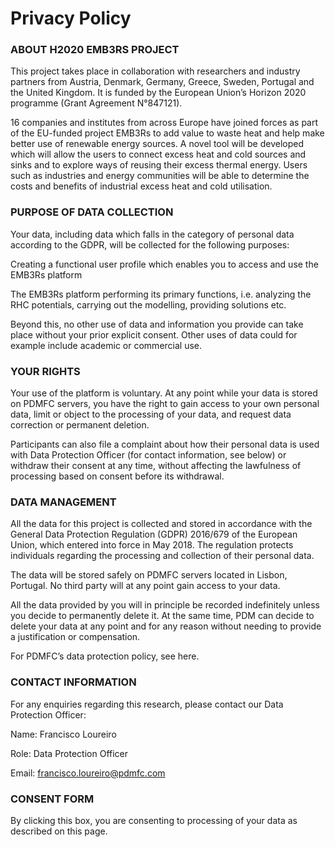 # Privacy Policy

### ABOUT H2020 EMB3RS PROJECT

This project takes place in collaboration with researchers and industry partners from Austria, Denmark, Germany, Greece, Sweden, Portugal and the United Kingdom. It is funded by the European Union’s Horizon 2020 programme (Grant Agreement N°847121).

16 companies and institutes from across Europe have joined forces as part of the EU-funded project EMB3Rs to add value to waste heat and help make better use of renewable energy sources. A novel tool will be developed which will allow the users to connect excess heat and cold sources and sinks and to explore ways of reusing their excess thermal energy. Users such as industries and energy communities will be able to determine the costs and benefits of industrial excess heat and cold utilisation.

### PURPOSE OF DATA COLLECTION

Your data, including data which falls in the category of personal data according to the GDPR, will be collected for the following purposes:

Creating a functional user profile which enables you to access and use the EMB3Rs platform

The EMB3Rs platform performing its primary functions, i.e. analyzing the RHC potentials, carrying out the modelling, providing solutions etc.



Beyond this, no other use of data and information you provide can take place without your prior explicit consent. Other uses of data could for example include academic or commercial use.

### YOUR RIGHTS

Your use of the platform is voluntary. At any point while your data is stored on PDMFC servers, you have the right to gain access to your own personal data, limit or object to the processing of your data, and request data correction or permanent deletion.



Participants can also file a complaint about how their personal data is used with Data Protection Officer (for contact information, see below) or withdraw their consent at any time, without affecting the lawfulness of processing based on consent before its withdrawal.

### DATA MANAGEMENT

All the data for this project is collected and stored in accordance with the General Data Protection Regulation (GDPR) 2016/679 of the European Union, which entered into force in May 2018. The regulation protects individuals regarding the processing and collection of their personal data.



The data will be stored safely on PDMFC servers located in Lisbon, Portugal. No third party will at any point gain access to your data.



All the data provided by you will in principle be recorded indefinitely unless you decide to permanently delete it. At the same time, PDM can decide to delete your data at any point and for any reason without needing to provide a justification or compensation.

For PDMFC’s data protection policy, see here.



### CONTACT INFORMATION

For any enquiries regarding this research, please contact our Data Protection Officer:

Name: Francisco Loureiro

Role: Data Protection Officer

Email: francisco.loureiro@pdmfc.com

### CONSENT FORM

By clicking this box, you are consenting to processing of your data as described on this page.  
